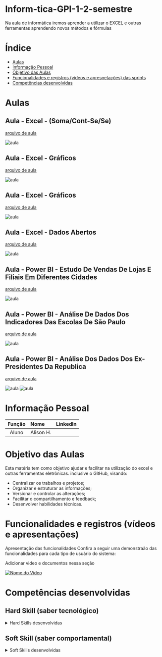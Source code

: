 # Inform-tica-GPI-1-2-semestre
Na aula de informática iremos aprender a utilizar o EXCEL e outras ferramentas aprendendo novos métodos e fórmulas


# Índice

* [Aulas](#aulas)
* [Informação Pessoal](#informação-pessoal)
* [Objetivo das Aulas](#objetivo-das-aulas)
* [Funcionalidades e registros (vídeos e apresnetações) das sprints](#uncionalidades-e-registros-(vídeos-e-apresnetações)-das-sprints)
* [Competências desenvolvidas](#competências-desenvolvidas)


# Aulas

## Aula - Excel - (Soma/Cont-Se/Se)
[arquivo de aula](https://github.com/Oalisonh/informatica/blob/48c4346f02fd3a524c50b0c822438aaae1e34a2b/Planilha%20M%C3%A9dia.xlsx)

![aula ](https://github.com/user-attachments/assets/09c5a842-5ed0-46c2-ba55-7c0796a20eea)

## Aula - Excel - Gráficos
[arquivo de aula](https://github.com/Oalisonh/informatica/blob/8b62c13313a447b1b5e3e8c495f185dc94d3437e/2024.08_dados-abertos-ex-presidentes.xlsx)

![aula](https://github.com/user-attachments/assets/4cb45b3a-2dc9-455e-a861-17391b124cc4)

## Aula - Excel - Gráficos
[arquivo de aula](https://github.com/Oalisonh/informatica/blob/27c449940d3b5ca61e2415c98b48a65546aa258e/2024.08_dados-abertos-ex-presidentes.xlsx)

![aula](https://github.com/user-attachments/assets/e2133d44-1e44-4d84-9b33-0c068a213ff2)

## Aula - Excel - Dados Abertos
[arquivo de aula](https://github.com/Oalisonh/informatica/blob/65682af18d3a29fde32904b7eddeafb4c4aae970/2024.08_dados-abertos-ex-presidentes.xlsx)

![aula](https://github.com/user-attachments/assets/4424138f-a4ef-4268-82d8-ab18f1d1d215)

## Aula - Power BI - Estudo De Vendas De Lojas E Filiais Em Diferentes Cidades
[arquivo de aula](https://github.com/Oalisonh/informatica/blob/cbbf9b87c8deff120a07b5b46e11475627879306/dados%20das%20filiais.pbix)

![aula](https://github.com/user-attachments/assets/3ee31259-ed1a-4649-98af-a76472c683d6)

## Aula - Power BI - Análise De Dados Dos Indicadores Das Escolas De São Paulo
[arquivo de aula](https://github.com/Oalisonh/informatica/blob/2f2230e74105218193ea6ac7df59390be9043489/atividade%20power%20bi.pbix)

![aula](https://github.com/user-attachments/assets/b135cddd-1fe3-4740-8fd8-34ff3cd5378d)

## Aula - Power BI - Análise Dos Dados Dos Ex-Presidentes Da Republica
[arquivo de aula](https://github.com/Oalisonh/informatica/blob/90fbad4e3b84bee328b904188747c37c954953a6/Dados_Abertos.pbix)

![aula](https://github.com/user-attachments/assets/0145316a-0187-431c-a489-e0b3eab3b68b)
![aula](https://github.com/user-attachments/assets/d3b91140-c24f-4817-b13a-263f196100ee)


# Informação Pessoal
|    Função     | Nome                                  |                                                                                                                                                      LinkedIn                                                                                                                                                      |
| :-----------: | :------------------------------------ | :-------------------------------------------------------------------------------------------------------------------------------------------------------------------------------------------------------------------------------------------------------------------------------------------------------------------------: |
| Aluno |   Alison H.         


# Objetivo das Aulas
Esta matéria tem como objetivo ajudar e facilitar na utilização do excel e outras ferramentas eletrônicas. inclusive o GitHub, visando:
* Centralizar os trabalhos e projetos;
* Organizar e estruturar as informações;
* Versionar e controlar as alterações;
* Facilitar o compartilhamento e feedback;
* Desenvolver habilidades técnicas.


# Funcionalidades e registros (vídeos e apresentações)

Apresentação das funcionalidades
Confira a seguir uma demonstraão das funcionalidades para cada tipo de usuário do sistema:

Adicionar video e documentos nessa seção

[![Nome do Vídeo](https://img.youtube.com/vi/pBy1zgt0XPc/0.jpg)](https://www.youtube.com/embed/pBy1zgt0XPc)

# Competências desenvolvidas

## Hard Skill (saber tecnológico)
<details>
<summary>Hard Skills desenvolvidas</summary>
  
| Tecnologia/Metodologia | Classificação |
| ---------------------- | ------------- |
| GitHub | ★ ★ ★ ★ ★ ★ ★ ☆ ☆ ☆ |
| Gestão de Projetos | ★ ★ ★ ★ ★ ★ ☆ ☆ ☆ ☆ |
| Prodct Owner | ★ ★ ★ ★ ★ ★ ★ ☆ ☆ ☆ |
| Markdown | ★ ★ ★ ★ ★ ★ ★ ☆ ☆ ☆ |
| Git Projects | ★ ★ ★ ★ ★ ★ ★ ☆ ☆ ☆ |
 
</details>

## Soft Skill (saber comportamental)
<details>
<summary>Soft Skills desenvolvidas</summary>

| Habilidades | Classificação |
| ---------------------- | ------------- |
| Colaboração | ★ ★ ★ ★ ★ ☆ ☆ ☆ ☆ ☆ |
| Proatividade| ★ ★ ★ ★ ★ ★ ☆ ☆ ☆ ☆ |
| Pensamento Crítico | ★ ★ ★ ★ ★ ★ ★ ☆ ☆ ☆ |
| Gerenciamento de Tempo | ★ ★ ★ ★ ★ ★ ★ ☆ ☆ ☆ |
| Adaptabilidade | ★ ★ ★ ★ ★ ★ ★ ☆ ☆ ☆ |
| Resiliência | ★ ★ ★ ★ ★ ★ ★ ☆ ☆ ☆ |

</details>

